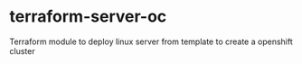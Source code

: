 # terraform-server-oc
Terraform module to deploy linux server from template to create a openshift cluster
